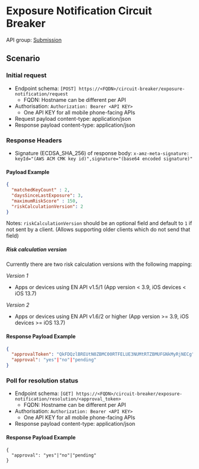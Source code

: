 # Exposure Notification Circuit Breaker

API group: [Submission](../guidebook.md#system-apis-and-interfaces)

## Scenario

### Initial request

- Endpoint schema: ```[POST] https://<FQDN>/circuit-breaker/exposure-notification/request```
    - FQDN: Hostname can be different per API
- Authorisation: ```Authorization: Bearer <API KEY>```
    - One API KEY for all mobile phone-facing APIs
- Request payload content-type: application/json
- Response payload content-type: application/json

### Response Headers
- Signature (ECDSA_SHA_256) of response body: ```x-amz-meta-signature: keyId="(AWS ACM CMK key id)",signature="(base64 encoded signature)"```

#### Payload Example

```json
{
  "matchedKeyCount" : 2,
  "daysSinceLastExposure": 3,
  "maximumRiskScore" : 150,
  "riskCalculationVersion": 2
}
```
Notes: `riskCalculationVersion` should be an optional field and default to `1` if not sent by a client. (Allows supporting older clients which do not send that field)

##### Risk calculation version
Currently there are two risk calculation versions with the following mapping:

*Version 1*
- Apps or devices using EN API v1.5/1 (App version < 3.9, iOS devices < iOS 13.7)

*Version 2*
- Apps or devices using EN API v1.6/2 or higher (App version >= 3.9, iOS devices >= iOS 13.7)


#### Response Payload Example

```json
{
  "approvalToken": "QkFDQzlBREUtN0ZBMC00RTFELUE3NUMtRTZBMUFGNkMyRjNECg",
  "approval": "yes"|"no"|"pending"
}
```

### Poll for resolution status

- Endpoint schema: ```[GET] https://<FQDN>/circuit-breaker/exposure-notification/resolution/<approval_token>```
    - FQDN: Hostname can be different per API
- Authorisation: ```Authorization: Bearer <API KEY>```
    - One API KEY for all mobile phone-facing APIs    
- Response payload content-type: application/json

#### Response Payload Example

```json| 
{
  "approval": "yes"|"no"|"pending"
}
```
